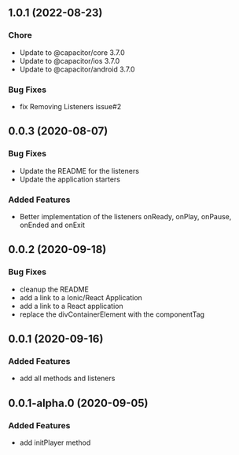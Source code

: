 ## 1.0.1 (2022-08-23)

### Chore

 - Update to @capacitor/core 3.7.0
 - Update to @capacitor/ios 3.7.0
 - Update to @capacitor/android 3.7.0

### Bug Fixes

 - fix Removing Listeners issue#2 

## 0.0.3 (2020-08-07)

### Bug Fixes

- Update the README for the listeners
- Update the application starters

### Added Features

- Better implementation of the listeners 
      onReady, onPlay, onPause, onEnded and onExit

## 0.0.2 (2020-09-18)

### Bug Fixes

- cleanup the README
- add a link to a Ionic/React Application
- add a link to a React application
- replace the divContainerElement with the componentTag

## 0.0.1 (2020-09-16)

### Added Features

- add all methods and listeners


## 0.0.1-alpha.0 (2020-09-05)

### Added Features

- add initPlayer method

